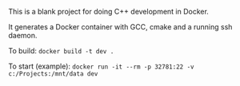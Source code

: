 
This is a blank project for doing C++ development in Docker.

It generates a Docker container with GCC, cmake and a running ssh daemon.

To build: `docker build -t dev .`

To start (example): `docker run -it --rm -p 32781:22 -v c:/Projects:/mnt/data dev`

